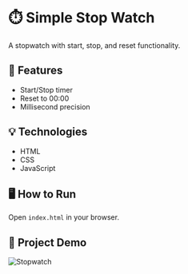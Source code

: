 # ⏱️ Simple Stop Watch

A stopwatch with start, stop, and reset functionality.

## 🔧 Features
- Start/Stop timer
- Reset to 00:00
- Millisecond precision

## 💡 Technologies
- HTML
- CSS
- JavaScript

## 🖥️ How to Run
Open `index.html` in your browser.

## 📁 Project Demo
![Stopwatch](../assets/stopwatch.gif)
